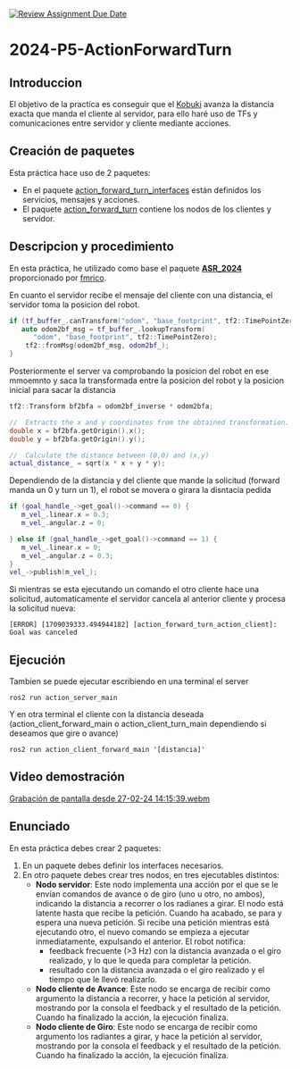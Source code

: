 [![Review Assignment Due Date](https://classroom.github.com/assets/deadline-readme-button-24ddc0f5d75046c5622901739e7c5dd533143b0c8e959d652212380cedb1ea36.svg)](https://classroom.github.com/a/upfI9pif)
# 2024-P5-ActionForwardTurn

## Introduccion
El objetivo de la practica es conseguir que el [Kobuki](https://robots.ros.org/kobuki/) avanza la distancia exacta que manda el cliente al servidor, para ello haré uso de TFs y comunicaciones entre servidor y cliente mediante acciones.

## Creación de paquetes
Esta práctica hace uso de 2 paquetes:
- En el paquete [action_forward_turn_interfaces](https://github.com/Docencia-fmrico/p4-actionforwardturn-jmartinm2021/tree/main/action_forward_turn_interfaces) están definidos los servicios, mensajes y acciones.
- El paquete [action_forward_turn](https://github.com/Docencia-fmrico/p4-actionforwardturn-jmartinm2021/tree/main/action_forward_turn_interfaces) contiene los nodos de los clientes y servidor.

## Descripcion y procedimiento
En esta práctica, he utilizado como base el paquete [**ASR_2024**](https://github.com/Docencia-fmrico/ASR_2024) proporcionado por [fmrico](https://github.com/fmrico). 

En cuanto el servidor recibe el mensaje del cliente con una distancia, el servidor toma la posicion del robot.
```cpp
if (tf_buffer_.canTransform("odom", "base_footprint", tf2::TimePointZero, &error)) {
   auto odom2bf_msg = tf_buffer_.lookupTransform(
      "odom", "base_footprint", tf2::TimePointZero);
    tf2::fromMsg(odom2bf_msg, odom2bf_);
}
```

Posteriormente el server va comprobando la posicion del robot en ese mmoemnto y saca la transformada entre la posicion del robot y la posicion inicial para sacar la distancia
```cpp
tf2::Transform bf2bfa = odom2bf_inverse * odom2bfa;

//  Extracts the x and y coordinates from the obtained transformation.
double x = bf2bfa.getOrigin().x();
double y = bf2bfa.getOrigin().y();

//  Calculate the distance between (0,0) and (x,y)
actual_distance_ = sqrt(x * x + y * y);
```

Dependiendo de la distancia y del cliente que mande la solicitud (forward manda un 0 y turn un 1), el robot se movera o girara la disntacia pedida
```cpp
if (goal_handle_->get_goal()->command == 0) {
   m_vel_.linear.x = 0.3;
   m_vel_.angular.z = 0;

} else if (goal_handle_->get_goal()->command == 1) {
   m_vel_.linear.x = 0;
   m_vel_.angular.z = 0.3;
}
vel_->publish(m_vel_);
```

Si mientras se esta ejecutando un comando el otro cliente hace una solicitud, automaticamente el servidor cancela al anterior cliente y procesa la solicitud nueva:
```shell
[ERROR] [1709039333.494944182] [action_forward_turn_action_client]: Goal was canceled
```
  
## Ejecución
Tambien se puede ejecutar escribiendo en una terminal el server
```shell
ros2 run action_server_main
```

Y en otra terminal el cliente con la distancia deseada (action_client_forward_main o action_client_turn_main dependiendo si deseamos que gire o avance)
```shell
ros2 run action_client_forward_main '[distancia]'
```
## Video demostración
  [Grabación de pantalla desde 27-02-24 14:15:39.webm](https://github.com/Docencia-fmrico/p4-actionforwardturn-jmartinm2021/assets/92941332/1a4d8456-a222-418d-871f-7743a65d9fb2)

## Enunciado
En esta práctica debes crear 2 paquetes:

1. En un paquete debes definir los interfaces necesarios.
2. En otro paquete debes crear tres nodos, en tres ejecutables distintos:
    * **Nodo servidor**: Este nodo implementa una acción por el que se le envían comandos de avance o de giro (uno u otro, no ambos), indicando la distancia a recorrer o los radianes a girar. El nodo está latente hasta que recibe la petición. Cuando ha acabado, se para y espera una nueva petición. Si recibe una petición mientras está ejecutando otro, el nuevo comando se empieza a ejecutar inmediatamente, expulsando el anterior. El robot notifica:
        *  feedback frecuente (>3 Hz) con la distancia avanzada o el giro realizado, y lo que le queda para completar la petición.
        *  resultado con la distancia avanzada o el giro realizado y el tiempo que le llevó realizarlo.
    * **Nodo cliente de Avance**: Este nodo se encarga de recibir como argumento la distancia a recorrer, y hace la petición al servidor, mostrando por la consola el feedback y el resultado de la petición. Cuando ha finalizado la acción, la ejecución finaliza.
    * **Nodo cliente de Giro**: Este nodo se encarga de recibir como argumento los radiantes a girar, y hace la petición al servidor, mostrando por la consola el feedback y el resultado de la petición. Cuando ha finalizado la acción, la ejecución finaliza.
